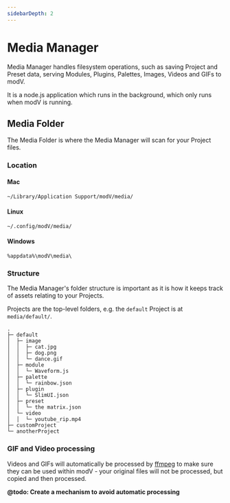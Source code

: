 ```yaml
---
sidebarDepth: 2
---
```


# Media Manager

Media Manager handles filesystem operations, such as saving Project and Preset data, serving Modules, Plugins, Palettes, Images, Videos and GIFs to modV.

It is a node.js application which runs in the background, which only runs when modV is running.

## Media Folder

The Media Folder is where the Media Manager will scan for your Project files.

### Location

#### Mac

`~/Library/Application Support/modV/media/`

#### Linux

`~/.config/modV/media/`

#### Windows

`%appdata%\modV\media\`

### Structure

The Media Manager's folder structure is important as it is how it keeps track of assets relating to your Projects.

Projects are the top-level folders, e.g. the `default` Project is at `media/default/`.

```
.
├─ default
│  ├─ image
│  │  ├─ cat.jpg
│  │  ├─ dog.png
│  │  └─ dance.gif
│  ├─ module
│  │  └─ Waveform.js
│  ├─ palette
│  │  └─ rainbow.json
│  ├─ plugin
│  │  └─ SlimUI.json
│  ├─ preset
│  │  └─ the matrix.json
│  └─ video
│  │  └─ youtube_rip.mp4
├─ customProject
└─ anotherProject
```

### GIF and Video processing

Videos and GIFs will automatically be processed by [ffmpeg](https://www.ffmpeg.org/) to make sure they can be used within modV - your original files will not be processed, but copied and then processed.

**@todo: Create a mechanism to avoid automatic processing**

